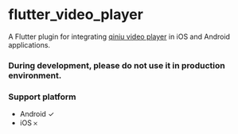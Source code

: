 # flutter_video_player

A Flutter plugin for integrating [qiniu video player](https://github.com/pili-engineering/PLDroidPlayer) in iOS and Android applications.

### During development, please do not use it in production environment.

### Support platform
- Android  ✓
- iOS  𐄂